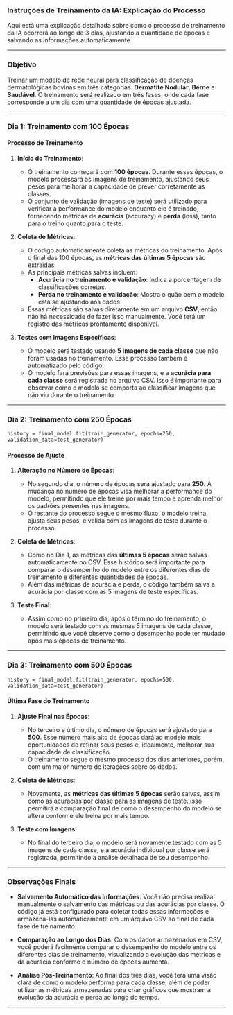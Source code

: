 ### Instruções de Treinamento da IA: Explicação do Processo

Aqui está uma explicação detalhada sobre como o processo de treinamento da IA ocorrerá ao longo de 3 dias, ajustando a quantidade de épocas e salvando as informações automaticamente.

---

### **Objetivo**
Treinar um modelo de rede neural para classificação de doenças dermatológicas bovinas em três categorias: **Dermatite Nodular**, **Berne** e **Saudável**. O treinamento será realizado em três fases, onde cada fase corresponde a um dia com uma quantidade de épocas ajustada.

---

### **Dia 1: Treinamento com 100 Épocas**

#### **Processo de Treinamento**
1. **Início do Treinamento**:
   - O treinamento começará com **100 épocas**. Durante essas épocas, o modelo processará as imagens de treinamento, ajustando seus pesos para melhorar a capacidade de prever corretamente as classes.
   - O conjunto de validação (imagens de teste) será utilizado para verificar a performance do modelo enquanto ele é treinado, fornecendo métricas de **acurácia** (accuracy) e **perda** (loss), tanto para o treino quanto para o teste.

2. **Coleta de Métricas**:
   - O código automaticamente coleta as métricas do treinamento. Após o final das 100 épocas, as **métricas das últimas 5 épocas** são extraídas.
   - As principais métricas salvas incluem:
     - **Acurácia no treinamento e validação**: Indica a porcentagem de classificações corretas.
     - **Perda no treinamento e validação**: Mostra o quão bem o modelo está se ajustando aos dados.
   - Essas métricas são salvas diretamente em um arquivo **CSV**, então não há necessidade de fazer isso manualmente. Você terá um registro das métricas prontamente disponível.

3. **Testes com Imagens Específicas**:
   - O modelo será testado usando **5 imagens de cada classe** que não foram usadas no treinamento. Esse processo também é automatizado pelo código.
   - O modelo fará previsões para essas imagens, e a **acurácia para cada classe** será registrada no arquivo CSV. Isso é importante para observar como o modelo se comporta ao classificar imagens que não viu durante o treinamento.

---

### **Dia 2: Treinamento com 250 Épocas**

`history = final_model.fit(train_generator, epochs=250, validation_data=test_generator)`

#### **Processo de Ajuste**
1. **Alteração no Número de Épocas**:
   - No segundo dia, o número de épocas será ajustado para **250**. A mudança no número de épocas visa melhorar a performance do modelo, permitindo que ele treine por mais tempo e aprenda melhor os padrões presentes nas imagens.
   - O restante do processo segue o mesmo fluxo: o modelo treina, ajusta seus pesos, e valida com as imagens de teste durante o processo.

2. **Coleta de Métricas**:
   - Como no Dia 1, as métricas das **últimas 5 épocas** serão salvas automaticamente no CSV. Esse histórico será importante para comparar o desempenho do modelo entre os diferentes dias de treinamento e diferentes quantidades de épocas.
   - Além das métricas de acurácia e perda, o código também salva a acurácia por classe com as 5 imagens de teste específicas.

3. **Teste Final**:
   - Assim como no primeiro dia, após o término do treinamento, o modelo será testado com as mesmas 5 imagens de cada classe, permitindo que você observe como o desempenho pode ter mudado após mais épocas de treinamento.

---

### **Dia 3: Treinamento com 500 Épocas**

`history = final_model.fit(train_generator, epochs=500, validation_data=test_generator)`

#### **Última Fase do Treinamento**
1. **Ajuste Final nas Épocas**:
   - No terceiro e último dia, o número de épocas será ajustado para **500**. Esse número mais alto de épocas dará ao modelo mais oportunidades de refinar seus pesos e, idealmente, melhorar sua capacidade de classificação.
   - O treinamento segue o mesmo processo dos dias anteriores, porém, com um maior número de iterações sobre os dados.

2. **Coleta de Métricas**:
   - Novamente, as **métricas das últimas 5 épocas** serão salvas, assim como as acurácias por classe para as imagens de teste. Isso permitirá a comparação final de como o desempenho do modelo se altera conforme ele treina por mais tempo.

3. **Teste com Imagens**:
   - No final do terceiro dia, o modelo será novamente testado com as 5 imagens de cada classe, e a acurácia individual por classe será registrada, permitindo a análise detalhada de seu desempenho.

---

### **Observações Finais**

- **Salvamento Automático das Informações**: Você não precisa realizar manualmente o salvamento das métricas ou das acurácias por classe. O código já está configurado para coletar todas essas informações e armazená-las automaticamente em um arquivo CSV ao final de cada fase de treinamento.
  
- **Comparação ao Longo dos Dias**: Com os dados armazenados em CSV, você poderá facilmente comparar o desempenho do modelo entre os diferentes dias de treinamento, visualizando a evolução das métricas e da acurácia conforme o número de épocas aumenta.

- **Análise Pós-Treinamento**: Ao final dos três dias, você terá uma visão clara de como o modelo performa para cada classe, além de poder utilizar as métricas armazenadas para criar gráficos que mostram a evolução da acurácia e perda ao longo do tempo.

---